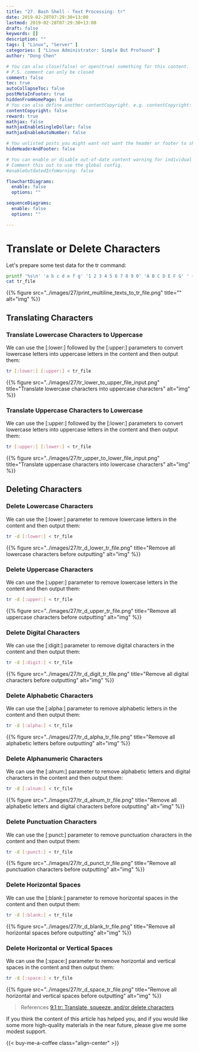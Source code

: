 ```yaml
---
title: "27. Bash Shell - Text Processing: tr"
date: 2019-02-28T07:29:30+13:00
lastmod: 2019-02-28T07:29:30+13:00
draft: false
keywords: []
description: ""
tags: [ "Linux", "Server" ]
categories: [ "Linux Administrator: Simple But Profound" ]
author: "Dong Chen"

# You can also close(false) or open(true) something for this content.
# P.S. comment can only be closed
comment: false
toc: true
autoCollapseToc: false
postMetaInFooter: true
hiddenFromHomePage: false
# You can also define another contentCopyright. e.g. contentCopyright: "This is another copyright."
contentCopyright: false
reward: true
mathjax: false
mathjaxEnableSingleDollar: false
mathjaxEnableAutoNumber: false

# You unlisted posts you might want not want the header or footer to show
hideHeaderAndFooter: false

# You can enable or disable out-of-date content warning for individual post.
# Comment this out to use the global config.
#enableOutdatedInfoWarning: false

flowchartDiagrams:
  enable: false
  options: ""

sequenceDiagrams: 
  enable: false
  options: ""

---
```


<!--more-->

# Translate or Delete Characters

Let's prepare some test data for the tr command:

```bash
printf '%s\n' 'a b c d e f g' '1 2 3 4 5 6 7 8 9 0' 'A B C D E F G' ' ~ ! @ # $ % ^ & * ( ) _ +' > tr_file
cat tr_file
```

{{% figure src="../images/27/print_multiline_texts_to_tr_file.png" title="" alt="img" %}}

## Translating Characters

### Translate Lowercase Characters to Uppercase

We can use the [:lower:] followed by the [:upper:] parameters to convert lowercase letters into uppercase letters in the content and then output them:

```bash
tr [:lower:] [:upper:] < tr_file
```

{{% figure src="../images/27/tr_lower_to_upper_file_input.png" title="Translate lowercase characters into uppercase characters" alt="img" %}}

### Translate Uppercase Characters to Lowercase

We can use the [:upper:] followed by the [:lower:] parameters to convert lowercase letters into uppercase letters in the content and then output them:

```bash
tr [:upper:] [:lower:] < tr_file
```

{{% figure src="../images/27/tr_upper_to_lower_file_input.png" title="Translate uppercase characters into lowercase characters" alt="img" %}}

## Deleting Characters

### Delete Lowercase Characters

We can use the [:lower:] parameter to remove lowercase letters in the content and then output them:

```bash
tr -d [:lower:] < tr_file
```

{{% figure src="../images/27/tr_d_lower_tr_file.png" title="Remove all lowercase characters before outputting" alt="img" %}}

### Delete Uppercase Characters

We can use the [:upper:] parameter to remove lowercase letters in the content and then output them:

```bash
tr -d [:upper:] < tr_file
```

{{% figure src="../images/27/tr_d_upper_tr_file.png" title="Remove all uppercase characters before outputting" alt="img" %}}

### Delete Digital Characters

We can use the [:digit:] parameter to remove digital characters in the content and then output them:

```bash
tr -d [:digit:] < tr_file
```

{{% figure src="../images/27/tr_d_digit_tr_file.png" title="Remove all digital characters before outputting" alt="img" %}}

### Delete Alphabetic Characters

We can use the [:alpha:] parameter to remove alphabetic letters in the content and then output them:

```bash
tr -d [:alpha:] < tr_file
```

{{% figure src="../images/27/tr_d_alpha_tr_file.png" title="Remove all alphabetic letters before outputting" alt="img" %}}

### Delete Alphanumeric Characters

We can use the [:alnum:] parameter to remove alphabetic letters and digital characters in the content and then output them:

```bash
tr -d [:alnum:] < tr_file
```

{{% figure src="../images/27/tr_d_alnum_tr_file.png" title="Remove all alphabetic letters and digital characters before outputting" alt="img" %}}

### Delete Punctuation Characters

We can use the [:punct:] parameter to remove punctuation characters in the content and then output them:

```bash
tr -d [:punct:] < tr_file
```

{{% figure src="../images/27/tr_d_punct_tr_file.png" title="Remove all punctuation characters before outputting" alt="img" %}}

### Delete Horizontal Spaces

We can use the [:blank:] parameter to remove horizontal spaces in the content and then output them:

```bash
tr -d [:blank:] < tr_file
```

{{% figure src="../images/27/tr_d_blank_tr_file.png" title="Remove all horizontal spaces before outputting" alt="img" %}}

### Delete Horizontal or Vertical Spaces

We can use the [:space:] parameter to remove horizontal and vertical spaces in the content and then output them:

```bash
tr -d [:space:] < tr_file
```

{{% figure src="../images/27/tr_d_space_tr_file.png" title="Remove all horizontal and vertical spaces before outputting" alt="img" %}}

> References
> [9.1 tr: Translate, squeeze, and/or delete characters](https://www.gnu.org/software/coreutils/manual/html_node/tr-invocation.html)

If you think the content of this article has helped you, and if you would like some more high-quality materials in the near future, please give me some modest support.

<!-- Buy Me a Coffee Button -->
{{< buy-me-a-coffee class="align-center" >}}
